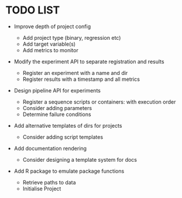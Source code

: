 TODO LIST
=========

* Improve depth of project config
  * Add project type (binary, regression etc)
  * Add target variable(s)
  * Add metrics to monitor

* Modify the experiment API to separate registration and results
  * Register an experiment with a name and dir
  * Register results with a timestamp and all metrics

* Design pipeline API for experiments
  * Register a sequence scripts or containers: with execution order
  * Consider adding parameters
  * Determine failure conditions

* Add alternative templates of dirs for projects
  * Consider adding script templates

* Add documentation rendering
  * Consider designing a template system for docs

* Add R package to emulate package functions
  * Retrieve paths to data
  * Initialise Project

